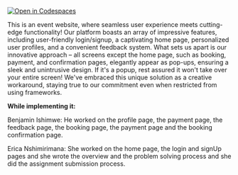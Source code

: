 [![Open in Codespaces](https://classroom.github.com/assets/launch-codespace-7f7980b617ed060a017424585567c406b6ee15c891e84e1186181d67ecf80aa0.svg)](https://classroom.github.com/open-in-codespaces?assignment_repo_id=13908679)

This is an event website, where seamless user experience meets cutting-edge functionality! Our platform boasts an array of impressive features, including user-friendly login/signup, a captivating home page, personalized user profiles, and a convenient feedback system. What sets us apart is our innovative approach – all screens except the home page, such as booking, payment, and confirmation pages, elegantly appear as pop-ups, ensuring a sleek and unintrusive design. If it's a popup, rest assured it won't take over your entire screen! We've embraced this unique solution as a creative workaround, staying true to our commitment even when restricted from using frameworks.

**While implementing it:**

Benjamin Ishimwe: He worked on the profile page, the payment page,  the feedback page, the booking page, the payment page and the booking confirmation page.

Erica Nshimirimana: She worked on the home page, the login and signUp pages and she wrote the overview and the problem solving process and she did the assignment submission process.
